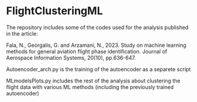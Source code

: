 # FlightClusteringML

The repository includes some of the codes used for the analysis published in the article:

Fala, N., Georgalis, G. and Arzamani, N., 2023. Study on machine learning methods for general aviation flight phase identification. Journal of Aerospace Information Systems, 20(10), pp.636-647.

Autoencoder_arch.py is the training of the autoencoder as a separete script

MLmodelsPlots.py includes the rest of the analysis about clustering the flight data with various ML methods (including the previously trained autoencoder)

